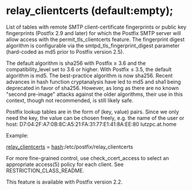 # relay_clientcerts (default:empty); 

 List of tables with remote SMTP client-certificate fingerprints or
public key fingerprints (Postfix 2.9 and later) for which the Postfix
SMTP server will allow access with the permit_tls_clientcerts
feature.  The fingerprint digest algorithm is configurable via the
smtpd_tls_fingerprint_digest parameter (hard-coded as md5 prior to
Postfix version 2.5).  

 The default algorithm is sha256 with Postfix &ge; 3.6
and the compatibility_level set to 3.6 or higher. With Postfix
&le; 3.5, the default algorithm is md5.  The best-practice
algorithm is now sha256. Recent advances in hash function
cryptanalysis have led to md5 and sha1 being deprecated in favor of
sha256.  However, as long as there are no known "second pre-image"
attacks against the older algorithms, their use in this context, though
not recommended, is still likely safe.  

 Postfix lookup tables are in the form of (key, value) pairs.
Since we only need the key, the value can be chosen freely, e.g.
the name of the user or host:
D7:04:2F:A7:0B:8C:A5:21:FA:31:77:E1:41:8A:EE:80 lutzpc.at.home 

 Example: 


<a href="postconf.5.html#relay_clientcerts">relay_clientcerts</a> = <a href="DATABASE_README.html#types">hash</a>:/etc/postfix/relay_clientcerts


For more fine-grained control, use check_ccert_access to select
an appropriate access(5) policy for each client.
See RESTRICTION_CLASS_README.

This feature is available with Postfix version 2.2.


